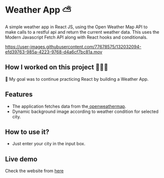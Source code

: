 # Weather App ⛅

A simple weather app in React JS, using the Open Weather Map API to make calls to a restful api and return the current weather data. This uses the Modern Javascript Fetch API along with React hooks and conditionals.

https://user-images.githubusercontent.com/77678575/132032094-efd39763-985a-4223-9768-d4a6cf7bc81a.mov

## How I worked on this project 👩🏼‍💻

🚀 My goal was to continue practicing React by building a Weather App.

## Features

- The application fetches data from the<a href="https://api.openweathermap.org/data/2.5/weather/"> openweathermap</a>.
- Dynamic background image according to weather condition for selected city.

## How to use it?

- Just enter your city in the input box.</p>

## Live demo

<p>Check the website from <a href="https://rociogarrido.github.io/weather-app/"> here </a> </p>
